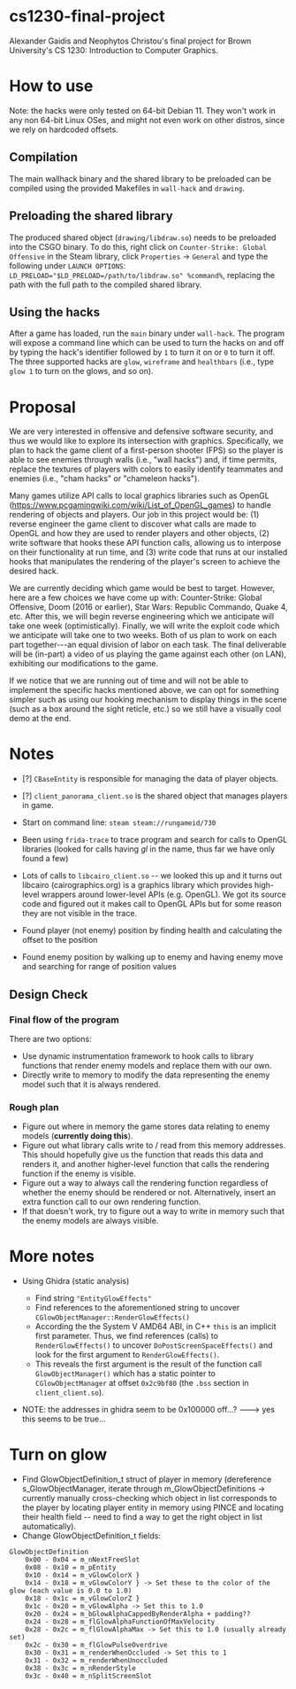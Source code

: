 # cs1230-final-project
Alexander Gaidis and Neophytos Christou's final project for Brown University's CS 1230: Introduction to Computer Graphics.

# How to use 

Note: the hacks were only tested on 64-bit Debian 11. They won't work in any non 64-bit Linux OSes, and might not even work on other distros, since we rely on hardcoded offsets.

## Compilation

The main wallhack binary and the shared library to be preloaded can be compiled using the provided Makefiles in `wall-hack` and `drawing`.

## Preloading the shared library

The produced shared object (`drawing/libdraw.so`) needs to be preloaded into the CSGO binary. To do this, right click on `Counter-Strike: Global Offensive` in the Steam library, click `Properties` -> `General` and type the following under `LAUNCH OPTIONS`: `LD_PRELOAD="$LD_PRELOAD=/path/to/libdraw.so" %command%`, replacing the path with the full path to the compiled shared library.

## Using the hacks

After a game has loaded, run the `main` binary under `wall-hack`. The program will expose a command line which can be used to turn the hacks on and off by typing the hack's identifier followed by `1` to turn it on or `0` to turn it off. The three supported hacks are `glow`, `wireframe` and `healthbars` (i.e., type `glow 1` to turn on the glows, and so on).

# Proposal

We are very interested in offensive and defensive software security, and thus we would like to explore its intersection with graphics. Specifically, we plan to hack the game client of a first-person shooter (FPS) so the player is able to see enemies through walls (i.e., "wall hacks") and, if time permits, replace the textures of players with colors to easily identify teammates and enemies (i.e., "cham hacks" or "chameleon hacks"). 

Many games utilize API calls to local graphics libraries such as OpenGL (https://www.pcgamingwiki.com/wiki/List_of_OpenGL_games) to handle rendering of objects and players. Our job in this project would be: (1) reverse engineer the game client to discover what calls are made to OpenGL and how they are used to render players and other objects, (2) write software that hooks these API function calls, allowing us to interpose on their functionality at run time, and (3) write code that runs at our installed hooks that manipulates the rendering of the player's screen to achieve the desired hack.

We are currently deciding which game would be best to target. However, here are a few choices we have come up with: Counter-Strike: Global Offensive, Doom (2016 or earlier), Star Wars: Republic Commando, Quake 4, etc. After this, we will begin reverse engineering which we anticipate will take one week (optimistically). Finally, we will write the exploit code which we anticipate will take one to two weeks. Both of us plan to work on each part together---an equal division of labor on each task. The final deliverable will be (in-part) a video of us playing the game against each other (on LAN), exhibiting our modifications to the game.

If we notice that we are running out of time and will not be able to implement the specific hacks mentioned above, we can opt for something simpler such as using our hooking mechanism to display things in the scene (such as a box around the sight reticle, etc.) so we still have a visually cool demo at the end.

# Notes

- [?] `CBaseEntity` is responsible for managing the data of player objects.
- [?] `client_panorama_client.so` is the shared object that manages players in game.
- Start on command line: `steam steam://rungameid/730`
- Been using `frida-trace` to trace program and search for calls to OpenGL libraries (looked for calls having *gl* in the name, thus far we have only found a few)
- Lots of calls to `libcairo_client.so` -- we looked this up and it turns out libcairo (cairographics.org) is a graphics library which provides high-level wrappers around lower-level APIs (e.g. OpenGL). We got its source code and figured out it makes call to OpenGL APIs but for some reason they are not visible in the trace.

- Found player (not enemy) position by finding health and calculating the offset to the position
- Found enemy position by walking up to enemy and having enemy move and searching for range of position values

## Design Check

### Final flow of the program

There are two options:
  
  - Use dynamic instrumentation framework to hook calls to library functions that render enemy models and replace them with our own.
  - Directly write to memory to modify the data representing the enemy model such that it is always rendered.
  
 ### Rough plan
 
  - Figure out where in memory the game stores data relating to enemy models (__currently doing this__).
  - Figure out what library calls write to / read from this memory addresses. This should hopefully give us the function that reads this data and renders it, and another higher-level function that calls the rendering function if the enemy is visible.
  - Figure out a way to always call the rendering function regardless of whether the enemy should be rendered or not. Alternatively, insert an extra function call to our own rendering function.
  - If that doesn't work, try to figure out a way to write in memory such that the enemy models are always visible.


# More notes

- Using Ghidra (static analysis)
    - Find string `"EntityGlowEffects"`
    - Find references to the aforementioned string to uncover `CGlowObjectManager::RenderGlowEffects()`
    - According the the System V AMD64 ABI, in C++ `this` is an implicit first parameter. Thus, we find references (calls) to `RenderGlowEffects()` to uncover `DoPostScreenSpaceEffects()` and look for the first argument to `RenderGlowEffects()`.
    - This reveals the first argument is the result of the function call `GlowObjectManager()` which has a static pointer to `CGlowObjectManager` at offset `0x2c9bf80` (the `.bss` section in `client_client.so`).


- NOTE: the addresses in ghidra seem to be 0x100000 off...? ---> yes this seems to be true...

# Turn on glow

- Find GlowObjectDefinition_t struct of player in memory (dereference s_GlowObjectManager, iterate through m_GlowObjectDefinitions -> currently manually cross-checking which object in list corresponds to the player by locating player entity in memory using PINCE and locating their health field -- need to find a way to get the right object in list automatically).
- Change GlowObjectDefinition_t fields:
```
GlowObjectDefinition
    0x00 - 0x04 = m_nNextFreeSlot
    0x08 - 0x10 = m_pEntity
    0x10 - 0x14 = m_vGlowColorX }
    0x14 - 0x18 = m_vGlowColorY } -> Set these to the color of the glow (each value is 0.0 to 1.0)
    0x18 - 0x1c = m_vGlowColorZ }
    0x1c - 0x20 = m_vGlowAlpha -> Set this to 1.0
    0x20 - 0x24 = m_bGlowAlphaCappedByRenderAlpha + padding??
    0x24 - 0x28 = m_flGlowAlphaFunctionOfMaxVelocity
    0x28 - 0x2c = m_flGlowAlphaMax -> Set this to 1.0 (usually already set)
    0x2c - 0x30 = m_flGlowPulseOverdrive
    0x30 - 0x31 = m_renderWhenOccluded -> Set this to 1
    0x31 - 0x32 = m_renderWhenUnoccluded
    0x38 - 0x3c = m_nRenderStyle
    0x3c - 0x40 = m_nSplitScreenSlot
```
